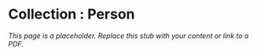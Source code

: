 #    Collection : Person

_This page is a placeholder. Replace this stub with your content or link to a PDF._
